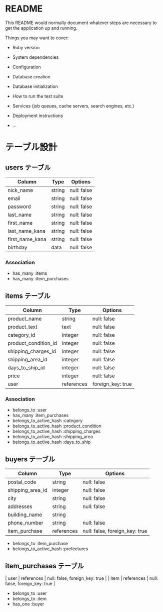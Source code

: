 # README

This README would normally document whatever steps are necessary to get the
application up and running.

Things you may want to cover:

* Ruby version

* System dependencies

* Configuration

* Database creation

* Database initialization

* How to run the test suite

* Services (job queues, cache servers, search engines, etc.)

* Deployment instructions

* ...

# テーブル設計

## users テーブル
| Column         | Type   | Options     |
| ---------------| ------ | ----------- |
| nick_name      | string | null: false |
| email          | string | null: false |
| password       | string | null: false |
| last_name      | string | null: false |
| first_name     | string | null: false |
| last_name_kana | string | null: false |
| first_name_kana| string | null: false |
| birthday       | data   | null: false |
### Association
- has_many :items
- has_many :item_purchases

## items テーブル
| Column              | Type       | Options     |
| --------------------| -----------| ----------- |
| product_name        | string     | null: false |
| product_text        | text       | null: false |
| category_id         | integer    | null: false |
| product_condition_id| integer    | null: false |
| shipping_charges_id | integer    | null: false |
| shipping_area_id    | integer    | null: false |
| days_to_ship_id     | integer    | null: false |
| price               | integer    | null: false |
| user                | references | foreign_key: true |
### Association
- belongs_to :user
- has_many :item_purchases
- belongs_to_active_hash :category
- belongs_to_active_hash :product_condition
- belongs_to_active_hash :shipping_charges
- belongs_to_active_hash :shipping_area
- belongs_to_active_hash :days_to_ship

## buyers テーブル
| Column                 | Type       | Options     |
| -----------------------| -----------| ----------- |
| postal_code            | string     | null: false |
| shipping_area_id       | integer    | null: false |
| city                   | string     | null: false |
| addresses              | string     | null: false |
| building_name          | string     |             |
| phone_number           | string     | null: false |
| item_purchase          | references | null: false, foreign_key: true |
- belongs_to :item_purchase
- belongs_to_active_hash :prefectures

## item_purchases テーブル　
| user              | references | null: false, foreign_key: true |
| item              | references | null: false, foreign_key: true |
- belongs_to :user
- belongs_to :item
- has_one :buyer